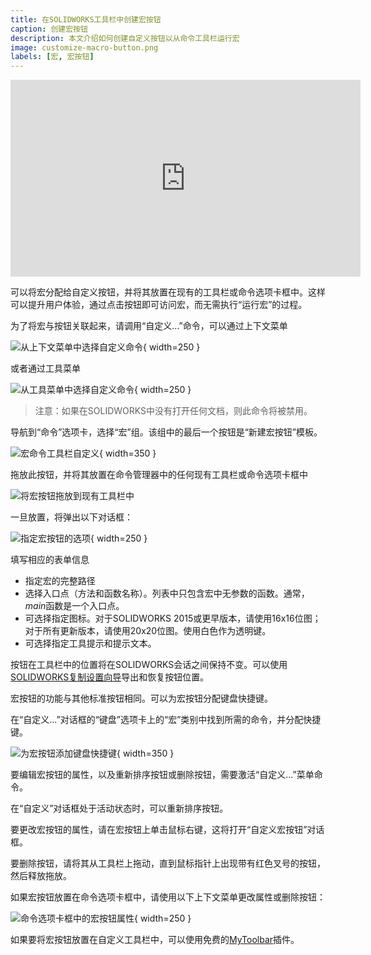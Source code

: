 ```yaml
---
title: 在SOLIDWORKS工具栏中创建宏按钮
caption: 创建宏按钮
description: 本文介绍如何创建自定义按钮以从命令工具栏运行宏
image: customize-macro-button.png
labels: [宏, 宏按钮]
---
```

<center>
  <iframe allow="autoplay; encrypted-media" allowfullscreen="" frameborder="0"
    width="560" height="315" src="https://www.youtube.com/embed/4CznIatoWUU">
  </iframe>
</center>

可以将宏分配给自定义按钮，并将其放置在现有的工具栏或命令选项卡框中。这样可以提升用户体验，通过点击按钮即可访问宏，而无需执行“运行宏”的过程。

为了将宏与按钮关联起来，请调用“自定义...”命令，可以通过上下文菜单

![从上下文菜单中选择自定义命令](customize-menu.png){ width=250 }

或者通过工具菜单

![从工具菜单中选择自定义命令](tools-customize.png){ width=250 }

> 注意：如果在SOLIDWORKS中没有打开任何文档，则此命令将被禁用。

导航到“命令”选项卡，选择“宏”组。该组中的最后一个按钮是“新建宏按钮”模板。

![宏命令工具栏自定义](macro-commands-toolbar.png){ width=350 }

拖放此按钮，并将其放置在命令管理器中的任何现有工具栏或命令选项卡框中

![将宏按钮拖放到现有工具栏中](drop-command.png)

一旦放置，将弹出以下对话框：

![指定宏按钮的选项](customize-macro-button.png){ width=250 }

填写相应的表单信息

* 指定宏的完整路径
* 选择入口点（方法和函数名称）。列表中只包含宏中无参数的函数。通常，*main*函数是一个入口点。
* 可选择指定图标。对于SOLIDWORKS 2015或更早版本，请使用16x16位图；对于所有更新版本，请使用20x20位图。使用白色作为透明键。
* 可选择指定工具提示和提示文本。

按钮在工具栏中的位置将在SOLIDWORKS会话之间保持不变。可以使用[SOLIDWORKS复制设置向导](https://help.solidworks.com/2013/english/solidworks/sldworks/c_copy_settings_wizard.htm)导出和恢复按钮位置。

宏按钮的功能与其他标准按钮相同。可以为宏按钮分配键盘快捷键。

在“自定义...”对话框的“键盘”选项卡上的“宏”类别中找到所需的命令，并分配快捷键。

![为宏按钮添加键盘快捷键](macro-buttons-keyboard-shortcuts.png){ width=350 }

要编辑宏按钮的属性，以及重新排序按钮或删除按钮，需要激活“自定义...”菜单命令。

在“自定义”对话框处于活动状态时，可以重新排序按钮。

要更改宏按钮的属性，请在宏按钮上单击鼠标右键，这将打开“自定义宏按钮”对话框。

要删除按钮，请将其从工具栏上拖动，直到鼠标指针上出现带有红色叉号的按钮，然后释放拖放。

如果宏按钮放置在命令选项卡框中，请使用以下上下文菜单更改属性或删除按钮：

![命令选项卡框中的宏按钮属性](command-tab-macro-button-properties.png){ width=250 }

如果要将宏按钮放置在自定义工具栏中，可以使用免费的[MyToolbar](/labs/solidworks/my-toolbar)插件。